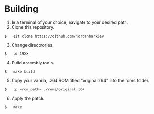 # Building

1. In a terminal of your choice, navigate to your desired path.
2. Clone this repository.
```
$   git clone https://github.com/jordanbarkley
```
3. Change direcotories.
```
$   cd 19XX
```

4. Build assembly tools.
```
$   make build
```

5. Copy your vanilla, .z64 ROM titled "original.z64" into the roms folder.
```
$   cp <rom_path> ./roms/original.z64
```

6. Apply the patch.
```
$   make
```
